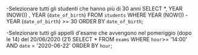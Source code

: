
-Selezionare tutti gli studenti che hanno più di 30 anni
SELECT *, YEAR (NOW()) , YEAR (`date_of_birth`) FROM `students` WHERE YEAR (NOW()) - YEAR (`date_of_birth`) >= 30 ORDER BY `date_of_birth`;


-Selezionare tutti gli appelli d'esame che avvengono nel pomeriggio (dopo le 14) del
20/06/2020 (21)
SELECT * FROM `exams` WHERE `hour`>= '14:00' AND `date` = '2020-06-22' ORDER BY `hour`;